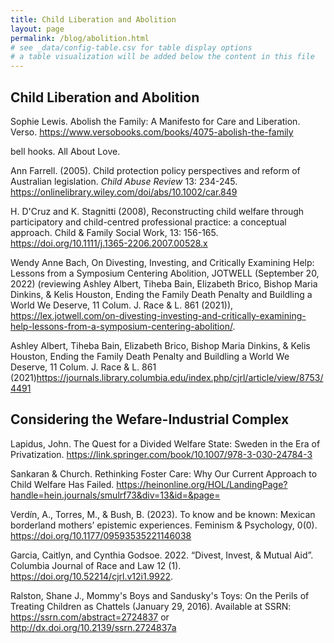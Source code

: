```yaml
---
title: Child Liberation and Abolition
layout: page
permalink: /blog/abolition.html
# see _data/config-table.csv for table display options
# a table visualization will be added below the content in this file
---
```


## Child Liberation and Abolition

Sophie Lewis. Abolish the Family: A Manifesto for Care and Liberation. Verso. https://www.versobooks.com/books/4075-abolish-the-family

bell hooks. All About Love.

Ann Farrell. (2005). Child protection policy perspectives and reform of Australian legislation. _Child Abuse Review_ 13: 234-245. https://onlinelibrary.wiley.com/doi/abs/10.1002/car.849

H. D'Cruz and K. Stagnitti (2008), Reconstructing child welfare through participatory and child-centred professional practice: a conceptual approach. Child & Family Social Work, 13: 156-165. https://doi.org/10.1111/j.1365-2206.2007.00528.x

Wendy Anne Bach, On Divesting, Investing, and Critically Examining Help:  Lessons from a Symposium Centering Abolition, JOTWELL (September 20, 2022) (reviewing Ashley Albert, Tiheba Bain, Elizabeth Brico, Bishop Maria Dinkins, & Kelis Houston, Ending the Family Death Penalty and Buildling a World We Deserve, 11 Colum. J. Race & L. 861 (2021)), https://lex.jotwell.com/on-divesting-investing-and-critically-examining-help-lessons-from-a-symposium-centering-abolition/.

Ashley Albert, Tiheba Bain, Elizabeth Brico, Bishop Maria Dinkins, & Kelis Houston, Ending the Family Death Penalty and Buildling a World We Deserve, 11 Colum. J. Race & L. 861 (2021)https://journals.library.columbia.edu/index.php/cjrl/article/view/8753/4491

## Considering the Wefare-Industrial Complex
Lapidus, John. The Quest for a Divided Welfare State: Sweden in the Era of Privatization. https://link.springer.com/book/10.1007/978-3-030-24784-3

Sankaran & Church. Rethinking Foster Care: Why Our Current Approach to Child Welfare Has Failed. https://heinonline.org/HOL/LandingPage?handle=hein.journals/smulrf73&div=13&id=&page=

Verdín, A., Torres, M., & Bush, B. (2023). To know and be known: Mexican borderland mothers’ epistemic experiences. Feminism & Psychology, 0(0). https://doi.org/10.1177/09593535221146038

Garcia, Caitlyn, and Cynthia Godsoe. 2022. “Divest, Invest, & Mutual Aid”. Columbia Journal of Race and Law 12 (1). https://doi.org/10.52214/cjrl.v12i1.9922.

Ralston, Shane J., Mommy's Boys and Sandusky's Toys: On the Perils of Treating Children as Chattels (January 29, 2016). Available at SSRN: https://ssrn.com/abstract=2724837 or http://dx.doi.org/10.2139/ssrn.2724837a
